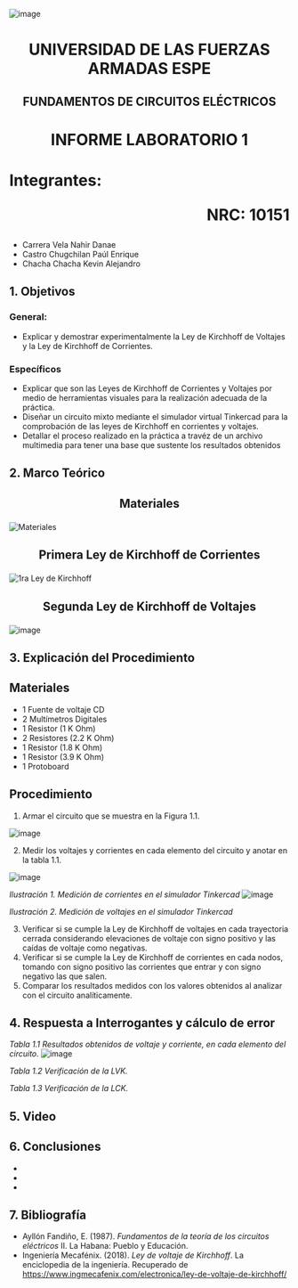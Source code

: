 ![image](https://user-images.githubusercontent.com/93786746/140656495-1e9017c5-1622-4145-a547-0ebbe5014f3d.png)
# <p align=center> UNIVERSIDAD DE LAS FUERZAS ARMADAS ESPE 
## <p align=center> FUNDAMENTOS DE CIRCUITOS ELÉCTRICOS
# <p align=center>  INFORME LABORATORIO 1
# Integrantes: <p align=right> NRC: 10151
* Carrera Vela Nahir Danae
* Castro Chugchilan Paúl Enrique
* Chacha Chacha Kevin Alejandro
## 1. Objetivos
  ### General: 
  * Explicar y demostrar experimentalmente la Ley de Kirchhoff de Voltajes y la Ley de Kirchhoff de Corrientes.
  ### Específicos
  * Explicar que son las Leyes de Kirchhoff de Corrientes y Voltajes por medio de herramientas visuales para la realización adecuada de la práctica.
  * Diseñar un circuito mixto mediante el simulador virtual Tinkercad para la comprobación de las leyes de Kirchhoff en corrientes y voltajes.
  * Detallar el proceso realizado en la práctica a travéz de un archivo multimedia para tener una base que sustente los resultados obtenidos 
## 2. Marco Teórico
  ## <p align=center> Materiales
  ![Materiales](https://user-images.githubusercontent.com/93829976/141382782-379cc1dd-d3fb-4934-bf72-0b6426afd262.jpeg)
  ## <p align=center> Primera Ley de Kirchhoff de Corrientes
![1ra Ley de Kirchhoff](https://user-images.githubusercontent.com/93786746/141385120-a4497f4a-9512-44bf-9006-b07f74d19016.png)
  ## <p align=center> Segunda Ley de Kirchhoff de Voltajes
  ![image](https://github.com/NahirCarrera/Informe-Laboratorio-1-Carrera-Castro-Chacha/blob/main/Im%C3%A1genes/Segunda%20Ley.jpeg)
## 3. Explicación del Procedimiento
   ## Materiales
 * 1 Fuente de voltaje CD
 * 2 Multímetros Digitales
 * 1 Resistor (1 K Ohm)
 * 2 Resistores (2.2 K Ohm)
 * 1 Resistor (1.8 K Ohm)
 * 1 Resistor (3.9 K Ohm)
 * 1 Protoboard
  ## Procedimiento
 1) Armar el circuito que se muestra en la Figura 1.1.
 
 ![image](https://user-images.githubusercontent.com/93829962/141383857-9dcc47b7-a6de-4901-8fe7-cb5d9bb47658.png)
 
 2) Medir los voltajes y corrientes en cada elemento del circuito y anotar en la tabla 1.1.
    
 ![image](https://user-images.githubusercontent.com/93786746/141385308-9f9c8da6-84ae-4761-a626-73e6111614f2.png)
    
 _Ilustración 1. Medición de corrientes en el simulador Tinkercad_
 ![image](https://user-images.githubusercontent.com/93829962/141375518-9f4fe4c9-5b74-430f-8ee9-853ebc2f9e82.png)
 
 _Ilustración 2. Medición de voltajes en el simulador Tinkercad_
    
 3) Verificar si se cumple la Ley de Kirchhoff de voltajes en cada trayectoria cerrada considerando elevaciones de voltaje con signo positivo y las caídas de voltaje como negativas.
 4) Verificar si se cumple la Ley de Kirchhoff de corrientes en cada nodos, tomando con signo positivo las corrientes que entrar y con signo negativo las que salen.
 5) Comparar los resultados medidos con los valores obtenidos al analizar con el circuito analíticamente.
## 4. Respuesta a Interrogantes y cálculo de error
_Tabla 1.1 Resultados obtenidos de voltaje y corriente, en cada elemento del circuito._
![image](https://user-images.githubusercontent.com/93829962/141387606-ebd0cb0f-60e4-4ef8-82b4-e5526f33dec4.png)

_Tabla 1.2 Verificación de la LVK._
    
_Tabla 1.3 Verificación de la LCK._

## 5. Video
## 6. Conclusiones
  *
  *
  *
## 7. Bibliografía
 * Ayllón Fandiño, E. (1987). *Fundamentos de la teoría de los circuitos eléctricos* II. La Habana: Pueblo y Educación.
 * Ingeniería Mecafénix. (2018). *Ley de voltaje de Kirchhoff*. La enciclopedia de la ingeniería. Recuperado de https://www.ingmecafenix.com/electronica/ley-de-voltaje-de-kirchhoff/

